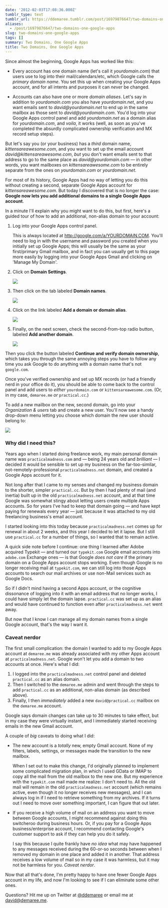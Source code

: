 ```yaml
---
date: '2012-02-03T17:08:36.000Z'
tumblr_type: text
tumblr_url: https://ddemaree.tumblr.com/post/16979876647/two-domains-one-google-apps
aliases:
  - /post/16979876647/two-domains-one-google-apps
slug: two-domains-one-google-apps
tags: []
summary: Two Domains, One Google Apps
title: Two Domains, One Google Apps
---
```


Since almost the beginning, Google Apps has worked like this:

* Every account has one domain name (let's call it _yourdomain.com_) that users use to log into their mail/calendars/etc, which Google calls the *primary domain name*. You set this up when creating your Google Apps account, and for all intents and purposes it can _never_ be changed.

* Accounts can also have one or more _domain aliases_. Let's say in addition to _yourdomain.com_ you also have _yourdomain.net_, and you want emails sent to _david@yourdomain.net_ to end up in the same mailbox as those sent to _david@yourdomain.com_. You'd log into your Google Apps control panel and add _yourdomain.net_ as a domain alias for _yourdomain.com_, and _voila_, it works (well, as soon as you've completed the absurdly complicated ownership verification and MX record setup steps).

But let's say you (or your business) has a _third_ domain name, _kittensareawesome.com_, and you want to set up the email account _david@kittensareawesome.com_, _but_ you don't want emails sent to that address to go to the same place as _david@yourdomain.com_ — in other words, you want mailboxes on _kittensareawesome.com_ to be entirely separate from the ones on _yourdomain.com_ or _yourdomain.net_.

For most of its history, Google Apps had no way of letting you do this without creating a second, separate Google Apps account for _kittensareawesome.com_. But today I discovered that is no longer the case: **Google now lets you add additional domains to a single Google Apps account**.

In a minute I'll explain why you might want to do this, but first, here's a guided tour of how to add an additional, non-alias domain to your account:

1. Log into your Google Apps control panel.
	
    This is always located at <http://google.com/a/YOURDOMAIN.COM>. You'll need to log in with the username and password you created when you initially set up Google Apps; this will usually be the same as your first/primary Gmail mailbox, and in fact you can usually get to this page more easily by logging into your Google Apps Gmail and clicking on 'Manage My Domain'.

2. Click on **Domain Settings**.

    ![](http://media.tumblr.com/tumblr_lytu89JpkB1qaztlp.png)

3. Then click on the tab labeled **Domain names**.

    ![](http://media.tumblr.com/tumblr_lytu7kVvSG1qaztlp.png)

4. Click on the link labeled **Add a domain or domain alias**.

    ![](http://media.tumblr.com/tumblr_lytu74kYIT1qaztlp.png)

5. Finally, on the next screen, check the second-from-top radio button, labeled **Add another domain**.

    ![](http://media.tumblr.com/tumblr_lytu5zHC9a1qaztlp.png)

Then you click the button labeled **Continue and verify domain ownership**, which takes you through the same annoying steps you have to follow any time you ask Google to do anything with a domain name that's not `google.com`.

Once you've verified ownership and set up MX records (or had a friendly nerd in your office do it), you should be able to come back to the control panel and add users to _either_ `yourdomain.com` or `kittensareawesome.com`. (Or, in my case, `demaree.me` _or_ `practical.cc`.)

To add a new mailbox on the new, second domain, go into your *Organization & users* tab and create a new user. You'll now see a handy drop-down menu letting you choose which domain the new user should belong to:

![](http://media.tumblr.com/tumblr_lytu5hBmxz1qaztlp.png)

### Why did I need this?

Years ago when I started doing freelance work, my main personal domain name was `practicalmadness.com` and — being 24 years old and _brilliant_ — I decided it would be sensible to set up my business on the far-too-similar, not-remotely-professional `practicalmadness.net` domain, and created a Google Apps account for it.

Not long after that I came to my senses and changed my business domain to the shorter, simpler `practical.cc`. But by then I had plenty of mail (and inertia) built up in the old `practicalmadness.net` account, and at that time Google was somewhat stingy about letting users create multiple Apps accounts. So for years I've had to keep that domain going — and have kept paying for renewals every year — just because it was attached to my old freelancing business's email account.

I started looking into this today because `practicalmadness.net` comes up for renewal in about 2 weeks, and this year I decided to let it lapse. But I still use `practical.cc` for a number of things, so I wanted that to remain active.

A quick side note before I continue: one thing I learned after Adobe acquired Typekit — and turned our `typekit.com` Google email accounts into `adobe.com` Exchange ones — is that Google _does not care_ if the primary domain on a Google Apps account stops working. Even though Google is no longer receiving mail at `typekit.com`, we can still log into those Apps accounts to search our mail archives or use non-Mail services such as Google Docs.

So if I didn't mind having a second Apps account, or the cognitive dissonance of logging into it with an email address that no longer works, I could have simply let the domain lapse. `practical.cc` was set up as an alias and would have continued to function even after `practicalmadness.net` went away.

But now that I know I can manage all my domain names from a single Google account, that's the way I want it.

### Caveat nerdor

The first small complication: the domain I wanted to add to my Google Apps account at `demaree.me` was already associated with my other Apps account at `practicalmadness.net`. Google won't let you add a domain to two accounts at once. Here's what I did:

1. I logged into the `practicalmadness.net` control panel and deleted `practical.cc` as an alias domain.
2. Then I switched to the `demaree.me` admin and went through the steps to add `practical.cc` as an additional, non-alias domain (as described above).
3. Finally, I then _immediately_ added a new `david@practical.cc` mailbox on the `demaree.me` account.

Google says domain changes can take up to 30 minutes to take effect, but in my case they were virtually instant, and I immediately started receiving emails in the new Gmail account.

A couple of _big_ caveats to doing what I did:

* The new account is a _totally_ new, empty Gmail account. None of my filters, labels, settings, or messages made the transition to the new mailbox.

    When I set out to make this change, I'd originally planned to implement some complicated migration plan, in which I used GData or IMAP to copy all the mail from the old mailbox to the new one. But my experience with the `typekit.com` mail made me realize: I don't need to. All the old mail will remain in the old `practicalmadness.net` account (which remains active, even though it no longer receives new messages), and I can always log in if I need to retrieve something from my archives. If it turns out I need to move over something important, I can figure that out later.

* If you receive a high volume of mail on an address you want to move between Google accounts, I might recommend against doing this switcheroo during business hours. Or, if you pay for a Google Apps business/enterprise account, I recommend contacting Google's customer support to ask if they can help you do it safely.

    I say this because I quite frankly have _no idea_ what may have happened to any messages received during the 60-or-so seconds between when I removed my domain in one place and added it in another. That address receives a low volume of mail so in my case it was harmless, but it may not be harmless for you. _Caveat nerdor_.

Now that all that's done, I'm pretty happy to have one fewer Google Apps account in my life, and now I'm looking to see if I can eliminate some other ones.

Questions? Hit me up on Twitter at [@ddemaree](http://twitter.com/ddemaree) or email me at [david@demaree.me](mailto:david@demaree.me?subject=Google+Apps+FTW).